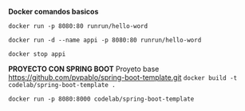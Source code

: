 **Docker comandos basicos**

`docker run -p 8080:80 runrun/hello-word`

`docker run -d --name appi -p 8080:80 runrun/hello-word`

`docker stop appi`

**PROYECTO CON SPRING BOOT**
Proyeto base
https://github.com/pvpablo/spring-boot-template.git
`docker build -t codelab/spring-boot-template .`

`docker run -p 8080:8000 codelab/spring-boot-template`